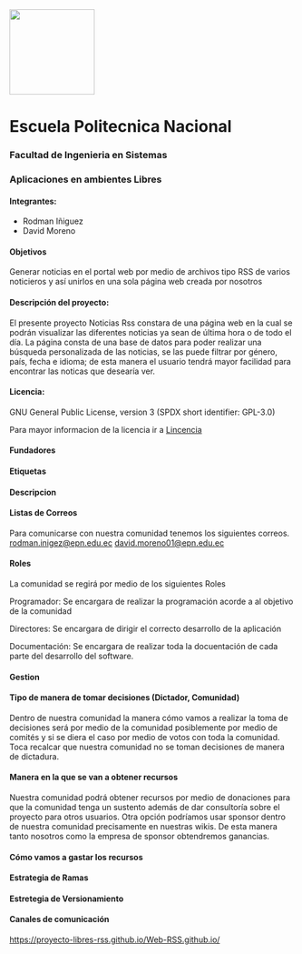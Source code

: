  
 

<img src="https://upload.wikimedia.org/wikipedia/commons/8/8c/Escudo_de_la_Escuela_Polit%C3%A9cnica_Nacional.png" height="150px" >

# Escuela Politecnica Nacional
### Facultad de Ingenieria en Sistemas
### Aplicaciones en ambientes Libres

#### Integrantes:

- Rodman Iñiguez
- David Moreno

#### Objetivos 
Generar noticias en el portal web por medio de archivos
tipo RSS de varios noticieros y así unirlos en una sola página web creada por nosotros


#### Descripción del proyecto:
El presente proyecto Noticias Rss constara de una página web en la cual se podrán visualizar las diferentes noticias ya sean de última hora o de todo el día.
La página consta de una base de datos para poder realizar una búsqueda personalizada de las noticias, se las puede filtrar por género, país, fecha e idioma; de esta manera el usuario tendrá mayor facilidad para encontrar las noticas que desearía ver.



#### Licencia:
GNU General Public License, version 3 (SPDX short identifier: GPL-3.0)

Para mayor informacion de la licencia ir a [Lincencia](https://opensource.org/licenses/GPL-3.0)


#### Fundadores 


#### Etiquetas

#### Descripcion

#### Listas de Correos 
Para comunicarse con nuestra comunidad tenemos los siguientes correos. 
rodman.inigez@epn.edu.ec
david.moreno01@epn.edu.ec

#### Roles 
La comunidad se regirá por medio de los siguientes Roles

Programador:
Se encargara de realizar la programación acorde a al objetivo de la comunidad

Directores:
Se encargara de dirigir el correcto desarrollo de la aplicación

Documentación:
Se encargara de realizar toda la docuentación de cada parte del desarrollo del software.


#### Gestion

#### Tipo de manera de tomar decisiones (Dictador, Comunidad)
Dentro de nuestra comunidad la manera cómo vamos a realizar la toma de decisiones será por medio de la comunidad 
posiblemente por medio de comités y si se diera el caso por medio de votos con toda la comunidad. 
Toca recalcar que nuestra comunidad no se toman decisiones de manera de dictadura.


#### Manera en la que se van a obtener recursos

Nuestra comunidad podrá obtener recursos por medio de donaciones para que la comunidad tenga un sustento 
además de dar consultoría sobre el proyecto para otros usuarios. Otra opción podríamos usar sponsor dentro de nuestra 
comunidad precisamente en nuestras wikis. De esta manera tanto nosotros como la empresa de sponsor obtendremos ganancias.

#### Cómo vamos a gastar los recursos


#### Estrategia de Ramas

#### Estretegia de Versionamiento

#### Canales de comunicación
 



https://proyecto-libres-rss.github.io/Web-RSS.github.io/
